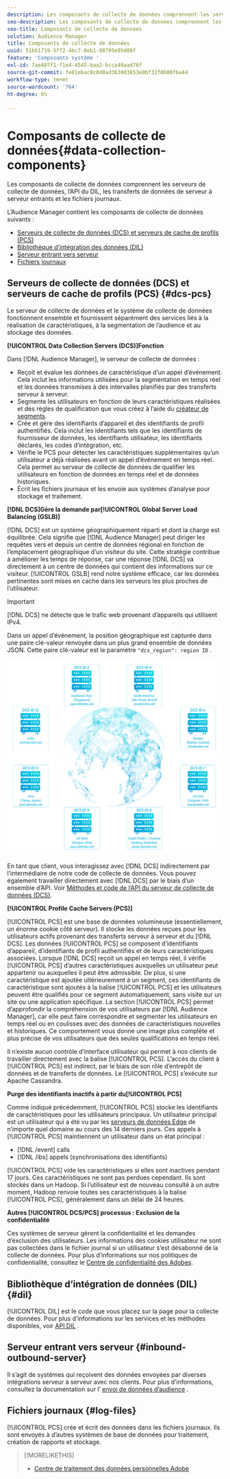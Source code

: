 ```yaml
---
description: Les composants de collecte de données comprennent les serveurs de collecte de données, l’API du DIL, les transferts de données de serveur à serveur entrants et les fichiers journaux.
seo-description: Les composants de collecte de données comprennent les serveurs de collecte de données, l’API du DIL, les transferts de données de serveur à serveur entrants et les fichiers journaux.
seo-title: Composants de collecte de données
solution: Audience Manager
title: Composants de collecte de données
uuid: 51bb1719-5ff2-4bc7-8eb1-98795e05d08f
feature: 'Composants système '
exl-id: 7ae407f1-f1e4-4545-baa2-bcca40aad76f
source-git-commit: fe01ebac8c0d0ad3630d3853e0bf32f0b00f6a44
workflow-type: tm+mt
source-wordcount: '764'
ht-degree: 6%

---
```


# Composants de collecte de données{#data-collection-components}

Les composants de collecte de données comprennent les serveurs de collecte de données, l’API du DIL, les transferts de données de serveur à serveur entrants et les fichiers journaux.

<!-- 

c_compcollect.xml

 -->

L’Audience Manager contient les composants de collecte de données suivants :

* [Serveurs de collecte de données (DCS) et serveurs de cache de profils (PCS)](../../reference/system-components/components-data-collection.md#dcs-pcs)
* [Bibliothèque d’intégration des données (DIL)](../../reference/system-components/components-data-collection.md#dil)
* [Serveur entrant vers serveur](../../reference/system-components/components-data-collection.md#inbound-outbound-server)
* [Fichiers journaux](../../reference/system-components/components-data-collection.md#log-files)

## Serveurs de collecte de données (DCS) et serveurs de cache de profils (PCS) {#dcs-pcs}

Le serveur de collecte de données et le système de collecte de données fonctionnent ensemble et fournissent séparément des services liés à la réalisation de caractéristiques, à la segmentation de l’audience et au stockage des données.

**[!UICONTROL Data Collection Servers (DCS)]Fonction**

Dans [!DNL Audience Manager], le serveur de collecte de données :

* Reçoit et évalue les données de caractéristique d’un appel d’événement. Cela inclut les informations utilisées pour la segmentation en temps réel et les données transmises à des intervalles planifiés par des transferts serveur à serveur.
* Segmente les utilisateurs en fonction de leurs caractéristiques réalisées et des règles de qualification que vous créez à l’aide du [créateur de segments](../../features/segments/segment-builder.md).
* Crée et gère des identifiants d’appareil et des identifiants de profil authentifiés. Cela inclut les identifiants tels que les identifiants de fournisseur de données, les identifiants utilisateur, les identifiants déclarés, les codes d’intégration, etc.
* Vérifie le PCS pour détecter les caractéristiques supplémentaires qu’un utilisateur a déjà réalisées avant un appel d’événement en temps réel. Cela permet au serveur de collecte de données de qualifier les utilisateurs en fonction de données en temps réel et de données historiques.
* Écrit les fichiers journaux et les envoie aux systèmes d’analyse pour stockage et traitement.

**[!DNL DCS]Gère la demande par[!UICONTROL Global Server Load Balancing (GSLB)]**

[!DNL DCS] est un système géographiquement réparti et dont la charge est équilibrée. Cela signifie que [!DNL Audience Manager] peut diriger les requêtes vers et depuis un centre de données régional en fonction de l’emplacement géographique d’un visiteur du site. Cette stratégie contribue à améliorer les temps de réponse, car une réponse [!DNL DCS] va directement à un centre de données qui contient des informations sur ce visiteur. [!UICONTROL GSLB] rend notre système efficace, car les données pertinentes sont mises en cache dans les serveurs les plus proches de l’utilisateur.

>[!IMPORTANT]
>
>[!DNL DCS] ne détecte que le trafic web provenant d’appareils qui utilisent IPv4.

Dans un appel d’événement, la position géographique est capturée dans une paire clé-valeur renvoyée dans un plus grand ensemble de données JSON. Cette paire clé-valeur est le paramètre `"dcs_region": region ID` .

![](assets/dcs-map.png)

En tant que client, vous interagissez avec [!DNL DCS] indirectement par l’intermédiaire de notre code de collecte de données. Vous pouvez également travailler directement avec [!DNL DCS] par le biais d’un ensemble d’API. Voir [Méthodes et code de l’API du serveur de collecte de données (DCS)](../../api/dcs-intro/dcs-event-calls/dcs-event-calls.md).

**[!UICONTROL Profile Cache Servers (PCS)]**

[!UICONTROL PCS] est une base de données volumineuse (essentiellement, un énorme cookie côté serveur). Il stocke les données reçues pour les utilisateurs actifs provenant des transferts serveur à serveur et du [!DNL DCS]. Les données [!UICONTROL PCS] se composent d’identifiants d’appareil, d’identifiants de profil authentifiés et de leurs caractéristiques associées. Lorsque [!DNL DCS] reçoit un appel en temps réel, il vérifie [!UICONTROL PCS] d’autres caractéristiques auxquelles un utilisateur peut appartenir ou auxquelles il peut être admissible. De plus, si une caractéristique est ajoutée ultérieurement à un segment, ces identifiants de caractéristique sont ajoutés à la balise [!UICONTROL PCS] et les utilisateurs peuvent être qualifiés pour ce segment automatiquement, sans visite sur un site ou une application spécifique. La section [!UICONTROL PCS] permet d’approfondir la compréhension de vos utilisateurs par [!DNL Audience Manager], car elle peut faire correspondre et segmenter les utilisateurs en temps réel ou en coulisses avec des données de caractéristiques nouvelles et historiques. Ce comportement vous donne une image plus complète et plus précise de vos utilisateurs que des seules qualifications en temps réel.

Il n’existe aucun contrôle d’interface utilisateur qui permet à nos clients de travailler directement avec la balise [!UICONTROL PCS]. L’accès du client à [!UICONTROL PCS] est indirect, par le biais de son rôle d’entrepôt de données et de transferts de données. Le [!UICONTROL PCS] s’exécute sur Apache Cassandra.

**Purge des identifiants inactifs à partir du[!UICONTROL PCS]**

Comme indiqué précédemment, [!UICONTROL PCS] stocke les identifiants de caractéristiques pour les utilisateurs principaux. Un utilisateur principal est un utilisateur qui a été vu par les [serveurs de données Edge](../../reference/system-components/components-edge.md) de n’importe quel domaine au cours des 14 derniers jours. Ces appels à [!UICONTROL PCS] maintiennent un utilisateur dans un état principal :

* [!DNL /event] calls
* [!DNL /ibs] appels (synchronisations des identifiants)

<!-- 

Removed /dpm calls from the bulleted list. /dpm calls have been deprecated.

 -->

[!UICONTROL PCS] vide les caractéristiques si elles sont inactives pendant 17 jours. Ces caractéristiques ne sont pas perdues cependant. Ils sont stockés dans un Hadoop. Si l’utilisateur est de nouveau consulté à un autre moment, Hadoop renvoie toutes ses caractéristiques à la balise [!UICONTROL PCS], généralement dans un délai de 24 heures.

**Autres  [!UICONTROL DCS/PCS] processus : Exclusion de la confidentialité**

Ces systèmes de serveur gèrent la confidentialité et les demandes d’exclusion des utilisateurs. Les informations des cookies utilisateur ne sont pas collectées dans le fichier journal si un utilisateur s’est désabonné de la collecte de données. Pour plus d’informations sur nos politiques de confidentialité, consultez le [Centre de confidentialité des Adobes](https://www.adobe.com/fr/privacy/experience-cloud.html).

## Bibliothèque d’intégration de données (DIL) {#dil}

[!UICONTROL DIL] est le code que vous placez sur la page pour la collecte de données. Pour plus d’informations sur les services et les méthodes disponibles, voir [API DIL](../../dil/dil-overview.md) .

## Serveur entrant vers serveur {#inbound-outbound-server}

Il s’agit de systèmes qui reçoivent des données envoyées par diverses intégrations serveur à serveur avec nos clients. Pour plus d’informations, consultez la documentation sur l’ [envoi de données d’audience](/help/using/integration/sending-audience-data/real-time-data-integration/real-time-tech-specs.md) .

## Fichiers journaux {#log-files}

[!UICONTROL PCS] crée et écrit des données dans les fichiers journaux. Ils sont envoyés à d’autres systèmes de base de données pour traitement, création de rapports et stockage.

>[!MORELIKETHIS]
>
>* [Centre de traitement des données personnelles Adobe](https://www.adobe.com/fr/privacy.html)

